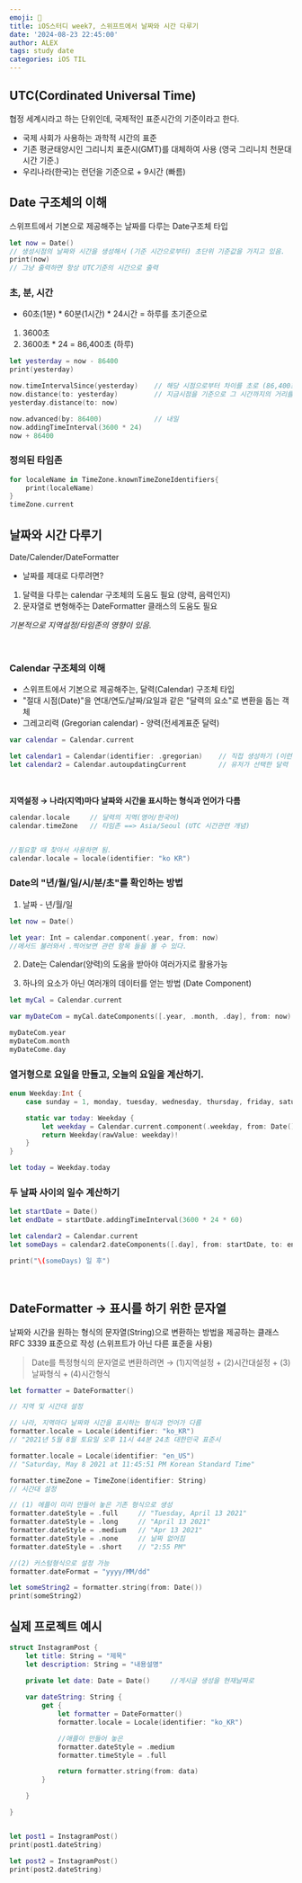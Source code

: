```yaml
---
emoji: 🍎
title: iOS스터디 week7, 스위프트에서 날짜와 시간 다루기
date: '2024-08-23 22:45:00'
author: ALEX
tags: study date
categories: iOS TIL
---
```


## UTC(Cordinated Universal Time)

협정 세계시라고 하는 단위인데, 국제적인 표준시간의 기준이라고 한다.
- 국제 사회가 사용하는 과학적 시간의 표준
- 기존 평균태양시인 그리니치 표준시(GMT)를 대체하여 사용 (영국 그리니치 천문대 시간 기준.)
- 우리나라(한국)는 런던을 기준으로 + 9시간 (빠름)

## Date 구조체의 이해

스위프트에서 기본으로 제공해주는 날짜를 다루는 Date구조체 타입

```swift
let now = Date()
// 생성시점의 날짜와 시간을 생성해서 (기준 시간으로부터) 초단위 기준값을 가지고 있음.
print(now)
// 그냥 출력하면 항상 UTC기준의 시간으로 출력
```

### 초, 분, 시간
- 60초(1분) * 60분(1시간) * 24시간 = 하루를 초기준으로
1. 3600초
2. 3600초 * 24 = 86,400초 (하루)

```swift
let yesterday = now - 86400
print(yesterday)

now.timeIntervalSince(yesterday)    // 해당 시점으로부터 차이를 초로 (86,400초 차이)
now.distance(to: yesterday)         // 지금시점을 기준으로 그 시간까지의 거리를 초로
yesterday.distance(to: now)

now.advanced(by: 86400)             // 내일
now.addingTimeInterval(3600 * 24)
now + 86400
```

### 정의된 타임존
```swift
for localeName in TimeZone.knownTimeZoneIdentifiers{
    print(localeName)
}
timeZone.current
```

## 날짜와 시간 다루기
Date/Calender/DateFormatter

- 날짜를 제대로 다루려면?
1. 달력을 다루는 calendar 구조체의 도움도 필요 (양력, 음력인지)
2. 문자열로 변형해주는 DateFormatter 클래스의 도움도 필요

*기본적으로 지역설정/타임존의 영향이 있음.*

<Br/>

### Calendar 구조체의 이해 
- 스위프트에서 기본으로 제공해주는, 달력(Calendar) 구조체 타입
- "절대 시점(Date)"을 연대/연도/날짜/요일과 같은 "달력의 요소"로 변환을 돕는 객체
- 그레고리력 (Gregorian calendar) - 양력(전세계표준 달력)

```swift
var calendar = Calendar.current

let calendar1 = Calendar(identifier: .gregorian)    // 직접 생성하기 (이런 방식으로 잘 사용하지는 않음)
let calendar2 = Calendar.autoupdatingCurrent        // 유저가 선택한 달력 기준(세계적 서비스를 한다면)
```
<br/>

**지역설정 → 나라(지역)마다 날짜와 시간을 표시하는 형식과 언어가 다름**
```swift
calendar.locale     // 달력의 지역(영어/한국어)
calendar.timeZone   // 타임존 ==> Asia/Seoul (UTC 시간관련 개념)


//필요할 때 찾아서 사용하면 됨.
calendar.locale = locale(identifier: "ko KR")
```

### Date의 "년/월/일/시/분/초"를 확인하는 방법

1. 날짜 - 년/월/일
```swift
let now = Date()

let year: Int = calendar.component(.year, from: now)
//메서드 불러와서 .찍어보면 관련 항목 들을 볼 수 있다.

```
2. Date는 Calendar(양력)의 도움을 받아야 여러가지로 활용가능

3. 하나의 요소가 아닌 여러개의 데이터를 얻는 방법 (Date Component)
```swift
let myCal = Calendar.current

var myDateCom = myCal.dateComponents([.year, .month, .day], from: now)

myDateCom.year
myDateCom.month
myDateCome.day

```

### 열거형으로 요일을 만들고, 오늘의 요일을 계산하기.

```swift
enum Weekday:Int {
    case sunday = 1, monday, tuesday, wednesday, thursday, friday, saturday

    static var today: Weekday {
        let weekday = Calendar.current.component(.weekday, from: Date())    // 요일을 나타내는 정수
        return Weekday(rawValue: weekday)!
    }
}

let today = Weekday.today
```

### 두 날짜 사이의 일수 계산하기

```swift
let startDate = Date()
let endDate = startDate.addingTimeInterval(3600 * 24 * 60)

let calendar2 = Calendar.current
let someDays = calendar2.dateComponents([.day], from: startDate, to: endDate).day!

print("\(someDays) 일 후")
```

<br/>

## DateFormatter → 표시를 하기 위한 문자열

날짜와 시간을 원하는 형식의 문자열(String)으로 변환하는 방법을 제공하는 클래스
RFC 3339 표준으로 작성 (스위프트가 아닌 다른 표준을 사용)

> Date를 특정형식의 문자열로 변환하려면 → (1)지역설정 + (2)시간대설정 + (3)날짜형식 + (4)시간형식

```swift
let formatter = DateFormatter()

// 지역 및 시간대 설정

// 나라, 지역마다 날짜와 시간을 표시하는 형식과 언어가 다름
formatter.locale = Locale(identifier: "ko_KR")
// "2021년 5월 8월 토요일 오후 11시 44분 24초 대한민국 표준시

formatter.locale = Locale(identifier: "en_US")
// "Saturday, May 8 2021 at 11:45:51 PM Korean Standard Time"

formatter.timeZone = TimeZone(identifier: String)
// 시간대 설정

// (1) 에플이 미리 만들어 놓은 기존 형식으로 생성
formatter.dateStyle = .full     // "Tuesday, April 13 2021"
formatter.dateStyle = .long     // "April 13 2021"
formatter.dateStyle = .medium   // "Apr 13 2021"
formatter.dateStyle = .none     // 날짜 없어짐
formatter.dateStyle = .short    // "2:55 PM"

//(2) 커스텀형식으로 설정 가능
formatter.dateFormat = "yyyy/MM/dd"

let someString2 = formatter.string(from: Date())
print(someString2)

```

## 실제 프로젝트 예시

```swift
struct InstagramPost {
    let title: String = "제목"
    let description: String = "내용설명"
    
    private let date: Date = Date()     //게시글 생성을 현재날짜로

    var dateString: String {
        get {
            let formatter = DateFormatter()
            formatter.locale = Locale(identifier: "ko_KR")

            //애플이 만들어 놓은 
            formatter.dateStyle = .medium 
            formatter.timeStyle = .full

            return formatter.string(from: data)
        }

    }

}


let post1 = InstagramPost()
print(post1.dateString)

let post2 = InstagramPost()
print(post2.dateString)
```



```toc

```